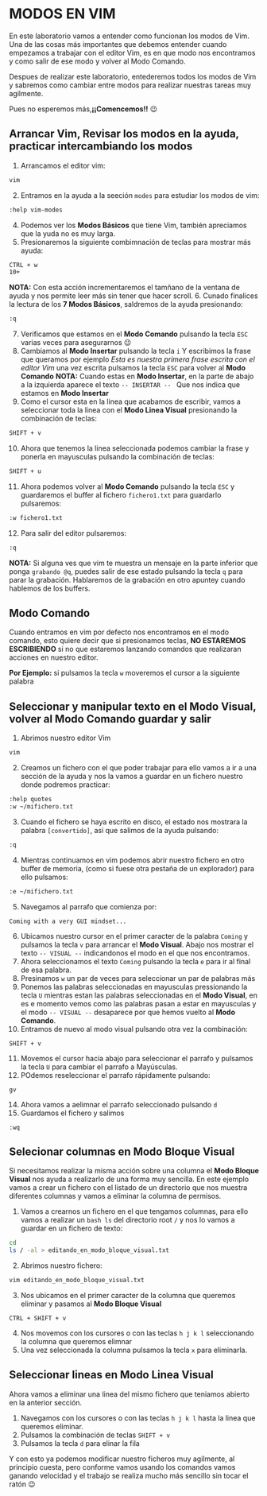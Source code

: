 # MODOS EN VIM

En este laboratorio vamos a entender como funcionan los modos de Vim. Una de las cosas más importantes que debemos entender cuando empezamos a trabajar con el editor Vim, es en que modo nos encontramos y como salir de ese modo y volver al Modo Comando.

Despues de realizar este laboratorio, entederemos todos los modos de Vim  y sabremos como cambiar entre modos para realizar nuestras tareas muy agilmente.

Pues no esperemos más,**¡¡Comencemos!!** :wink:

## Arrancar Vim, Revisar los modos en la ayuda, practicar intercambiando los modos

1. Arrancamos el editor vim:
```bash
vim
```
2. Entramos en la ayuda a la seeción ```modes``` para estudiar los modos de vim:
```bash
:help vim-modes
```
4. Podemos ver los **Modos Básicos** que tiene Vim, también apreciamos que la yuda no es muy larga.
5. Presionaremos la siguiente combimnación de teclas para mostrar más ayuda:
```bash
CTRL + w
10+
```
**NOTA:** Con esta acción incrementaremos el tamñano de la ventana de ayuda y nos permite leer más sin tener que hacer scroll.
6. Cunado finalices la lectura de los **7 Modos Básicos**, saldremos de la ayuda presionando:
```bash
:q
```
7. Verificamos que estamos en el **Modo Comando** pulsando la tecla ```ESC``` varias veces para asegurarnos :wink: 
8. Cambiamos al **Modo Insertar** pulsando la tecla ```i``` Y escribimos la frase que queramos por ejemplo *Esta es nuestra primera frase escrita con el editor Vim* una vez escrita pulsamos la tecla ```ESC``` para volver al **Modo Comando**
**NOTA:** Cuando estas en **Modo Insertar**, en la parte de abajo a la izquierda aparece el texto ```-- INSERTAR -- ``` Que nos indica que estamos en **Modo Insertar**
9. Como el cursor esta en la linea que acabamos de escribir, vamos a seleccionar toda la linea con el **Modo Linea Visual** presionando la combinación de teclas:
```bash
SHIFT + v
``` 
10. Ahora que tenemos la linea seleccionada podemos cambiar la frase y ponerla en mayusculas pulsando la combinación de teclas:
```bash
SHIFT + u
```
11. Ahora podemos volver al **Modo Comando** pulsando la tecla ```ESC``` y guardaremos el buffer al fichero ```fichero1.txt``` para guardarlo pulsaremos:
```bash
:w fichero1.txt
```
12. Para salir del editor pulsaremos:
```bash
:q
```

**NOTA:** Si alguna ves que vim te muestra un mensaje en la parte inferior que ponga ```grabando @q```, puedes salir de ese estado pulsando la tecla ```q``` para parar la grabación. Hablaremos de la grabación en otro apuntey cuando hablemos de los buffers.


## Modo Comando

Cuando entramos en vim por defecto nos encontramos en el modo comando, esto quiere decir que si presionamos teclas, **NO ESTAREMOS ESCRIBIENDO** si no que estaremos lanzando comandos que realizaran acciones en nuestro editor.

**Por Ejemplo:** si pulsamos la tecla ```w``` moveremos el cursor a la siguiente palabra

## Seleccionar y manipular texto en el Modo Visual, volver al Modo Comando guardar y salir
 
1. Abrimos nuestro editor Vim
```bash
vim
```
2. Creamos un fichero con el que poder trabajar para ello vamos a ir a una sección de la ayuda y nos la vamos a guardar en un fichero nuestro donde podremos practicar:
```bash
:help quotes
:w ~/mifichero.txt
```
3. Cuando el fichero se haya escrito en disco, el estado nos mostrara la palabra ```[convertido]```, asi que salimos de la ayuda pulsando:
```bash
:q
```
4. Mientras continuamos en vim podemos abrir nuestro fichero en otro buffer de memoria, (como si fuese otra pestaña de un explorador) para ello pulsamos:
```bash
:e ~/mifichero.txt
```
5. Navegamos al parrafo que comienza por:
```
Coming with a very GUI mindset...
```
6. Ubicamos nuestro cursor en el primer caracter de la palabra ```Coming``` y pulsamos la tecla ```v``` para arrancar el **Modo Visual**. Abajo nos mostrar el texto ```-- VISUAL --``` indicandonos el modo en el que nos encontramos.
7. Ahora seleccionamos el texto ```Coming``` pulsando la tecla ```e``` para ir al final de esa palabra.
8. Presinamos ```w``` un par de veces para seleccionar un par de palabras más
9. Ponemos las palabras seleccionadas en mayusculas pressionando la tecla ```U``` mientras estan las palabras seleccionadas en el **Modo Visual**, en es e momento vemos como las palabras pasan a estar en mayusculas y el modo ```-- VISUAL --``` desaparece por que hemos vuelto al **Modo Comando**.
10. Entramos de nuevo al modo visual pulsando otra vez la combinación:
```
SHIFT + v
```
11. Movemos el cursor hacia abajo para seleccionar el parrafo y pulsamos la tecla ```U``` para cambiar el parrafo a Mayúsculas.
12. POdemos reseleccionar el parrafo rápidamente pulsando:
```
gv
```
14. Ahora vamos a aelimnar el parrafo seleccionado pulsando ```d``` 
15. Guardamos el fichero y salimos
```
:wq
```

## Selecionar columnas en Modo Bloque Visual

Si necesitamos realizar la misma acción sobre una columna el **Modo Bloque Visual** nos ayuda a realizarlo de una forma muy sencilla.
En este ejemplo vamos a crear un fichero con el listado de un directorio que nos muestra diferentes columnas y vamos a eliminar la columna de permisos.

1. Vamos a crearnos un fichero en el que tengamos columnas, para ello vamos a realizar un ```bash ls``` del directorio root ```/``` y nos lo vamos a guardar en un fichero de texto:
```bash
cd
ls / -al > editando_en_modo_bloque_visual.txt
```
2. Abrimos nuestro fichero:
```bash
vim editando_en_modo_bloque_visual.txt
```
3. Nos ubicamos en el primer caracter de la columna que queremos eliminar y pasamos al **Modo Bloque Visual**
```
CTRL + SHIFT + v
```
4. Nos movemos con los cursores o con las teclas ```h j k l``` seleccionando la columna que queremos elimnar
5. Una vez seleccionada la columna pulsamos la tecla ```x``` para eliminarla.

## Seleccionar lineas en Modo Linea Visual

Ahora vamos a eliminar una linea del mismo fichero que teniamos abierto en la anterior sección.

1. Navegamos con los cursores o con las teclas ```h j k l``` hasta la linea que queremos eliminar.
2. Pulsamos la combinación de teclas ```SHIFT + v```
3. Pulsamos la tecla ```d``` para elinar la fila


Y con esto ya podemos modificar nuestro ficheros muy agilmente, al principio cuesta, pero conforme vamos usando los comandos vamos ganando velocidad y el trabajo se realiza mucho más sencillo sin tocar el ratón :wink:
